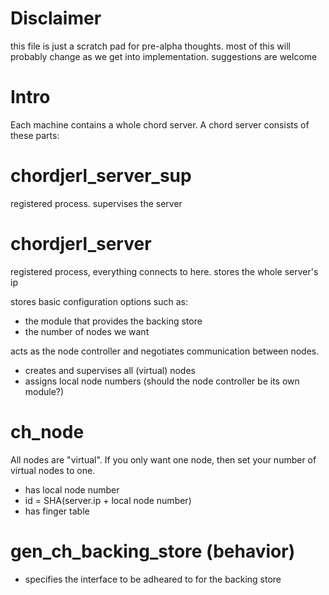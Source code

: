 Disclaimer
==========
this file is just a scratch pad for pre-alpha thoughts. most of this will
probably change as we get into implementation. suggestions are welcome

Intro
============
Each machine contains a whole chord server. A chord server consists of these parts:

chordjerl_server_sup
================
registered process. supervises the server

chordjerl_server
================
registered process, everything connects to here. stores the whole server's ip

stores basic configuration options such as:
 * the module that provides the backing store
 * the number of nodes we want

acts as the node controller and negotiates communication between nodes. 
  * creates and supervises all (virtual) nodes
  * assigns local node numbers
(should the node controller be its own module?)

ch_node
===============
All nodes are "virtual". If you only want one node, then set your number of
virtual nodes to one.
  * has local node number
  * id = SHA(server.ip + local node number) 
  * has finger table

gen_ch_backing_store (behavior)
================
  * specifies the interface to be adheared to for the backing store
